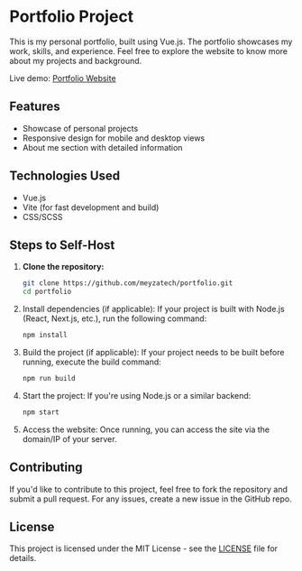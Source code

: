 # Portfolio Project

This is my personal portfolio, built using Vue.js. The portfolio showcases my work, skills, and experience. Feel free to explore the website to know more about my projects and background.

Live demo: [Portfolio Website](https://portfolio-1kan-git-main-saransaranklives-projects.vercel.app/)

## Features
- Showcase of personal projects
- Responsive design for mobile and desktop views
- About me section with detailed information

## Technologies Used
- Vue.js
- Vite (for fast development and build)
- CSS/SCSS

## Steps to Self-Host

1. **Clone the repository:**
   ```bash
   git clone https://github.com/meyzatech/portfolio.git
   cd portfolio

2. Install dependencies (if applicable): If your project is built with Node.js (React, Next.js, etc.), run the following command:
   ```bash
   npm install
   
3. Build the project (if applicable): If your project needs to be built before running, execute the build command:
   ```bash
   npm run build

4. Start the project: If you're using Node.js or a similar backend:
   ```bash
   npm start

5. Access the website: Once running, you can access the site via the domain/IP of your server.

## Contributing
If you'd like to contribute to this project, feel free to fork the repository and submit a pull request. For any issues, create a new issue in the GitHub repo.

## License
This project is licensed under the MIT License - see the [LICENSE]() file for details.

